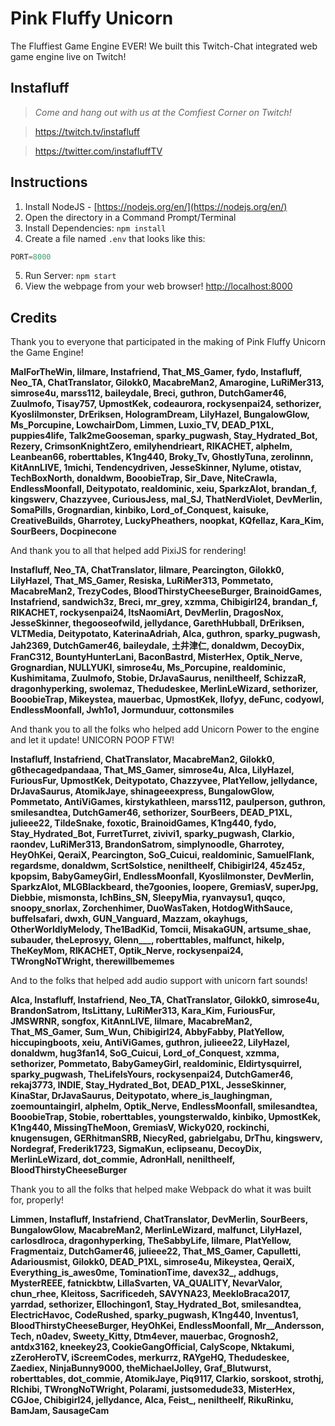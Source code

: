 # Pink Fluffy Unicorn
The Fluffiest Game Engine EVER!
We built this Twitch-Chat integrated web game engine live on Twitch!

## Instafluff ##
> *Come and hang out with us at the Comfiest Corner on Twitch!*

> https://twitch.tv/instafluff

> https://twitter.com/instafluffTV


## Instructions ##

1. Install NodeJS - [https://nodejs.org/en/](https://nodejs.org/en/)
2. Open the directory in a Command Prompt/Terminal
3. Install Dependencies: `npm install`
4. Create a file named `.env` that looks like this:
```javascript
PORT=8000
```
5. Run Server: `npm start`
6. View the webpage from your web browser! [http://localhost:8000](http://localhost:8000)

## Credits ##
Thank you to everyone that participated in the making of Pink Fluffy Unicorn the Game Engine!

**MalForTheWin, lilmare, Instafriend, That_MS_Gamer, fydo, Instafluff, Neo_TA, ChatTranslator, Gilokk0, MacabreMan2, Amarogine, LuRiMer313, simrose4u, marss112, baileydale, Breci, guthron, DutchGamer46, Zuulmofo, Tisay757, UpmostKek, codeaurora, rockysenpai24, sethorizer, Kyoslilmonster, DrEriksen, HologramDream, LilyHazel, BungalowGlow, Ms_Porcupine, LowchairDom, Limmen, Luxio_TV, DEAD_P1XL, puppies4life, Talk2meGooseman, sparky_pugwash, Stay_Hydrated_Bot, Rezery, CrimsonKnightZero, emilyhendrieart, RIKACHET, alphelm, Leanbean66, roberttables, K1ng440, Broky_Tv, GhostlyTuna, zerolinnn, KitAnnLIVE, 1michi, Tendencydriven, JesseSkinner, Nylume, otistav, TechBoxNorth, donaldwm, BooobieTrap, Sir_Dave, NiteCrawla, EndlessMoonfall, Deitypotato, realdominic, xeiu, SparkzAlot, brandan_f, kingswerv, Chazzyvee, CuriousJess, mal_SJ, ThatNerdViolet, DevMerlin, SomaPills, Grognardian, kinbiko, Lord_of_Conquest, kaisuke, CreativeBuilds, Gharrotey, LuckyPheathers, noopkat, KQfellaz, Kara_Kim, SourBeers, Docpinecone**

And thank you to all that helped add PixiJS for rendering!

**Instafluff, Neo_TA, ChatTranslator, lilmare, Pearcington, Gilokk0, LilyHazel, That_MS_Gamer, Resiska, LuRiMer313, Pommetato, MacabreMan2, TrezyCodes, BloodThirstyCheeseBurger, BrainoidGames, Instafriend, sandwich3z, Breci, mr_grey, xzmma, Chibigirl24, brandan_f, RIKACHET, rockysenpai24, ItsNaomiArt, DevMerlin, DragosNox, JesseSkinner, thegooseofwild, jellydance, GarethHubball, DrEriksen, VLTMedia, Deitypotato, KaterinaAdriah, Alca, guthron, sparky_pugwash, Jah2369, DutchGamer46, baileydale, 土井津仁, donaldwm, DecoyDix, FranC312, BountyHunterLani, BaconBastrd, MisterHex, Optik_Nerve, Grognardian, NULLYUKI, simrose4u, Ms_Porcupine, realdominic, Kushimitama, Zuulmofo, Stobie, DrJavaSaurus, neniltheelf, SchizzaR, dragonhyperking, swolemaz, Thedudeskee, MerlinLeWizard, sethorizer, BooobieTrap, Mikeystea, mauerbac, UpmostKek, llofyy, deFunc, codyowl, EndlessMoonfall, Jwh1o1, Jormunduur, cottonsmiles**

And thank you to all the folks who helped add Unicorn Power to the engine and let it update! UNICORN POOP FTW!

**Instafluff, Instafriend, ChatTranslator, MacabreMan2, Gilokk0, g6thecagedpandaaa, That_MS_Gamer, simrose4u, Alca, LilyHazel, FuriousFur, UpmostKek, Deitypotato, Chazzyvee, PlatYellow, jellydance, DrJavaSaurus, AtomikJaye, shinageeexpress, BungalowGlow, Pommetato, AntiViGames, kirstykathleen, marss112, paulperson, guthron, smilesandtea, DutchGamer46, sethorizer, SourBeers, DEAD_P1XL, julieee22, TildeSnake, foxotic, BrainoidGames, K1ng440, fydo, Stay_Hydrated_Bot, FurretTurret, zivivi1, sparky_pugwash, Clarkio, raondev, LuRiMer313, BrandonSatrom, simplynoodle, Gharrotey, HeyOhKei, QeraiX, Pearcington, SoG_Cuicui, realdominic, SamuelFlank, regardsme, donaldwm, ScrtSolstice, neniltheelf, Chibigirl24, 45z45z, kpopsim, BabyGameyGirl, EndlessMoonfall, Kyoslilmonster, DevMerlin, SparkzAlot, MLGBlackbeard, the7goonies, loopere, GremiasV, superJpg, Diebbie, mismonsta, IchBins_SN, SleepyMia, ryanvaysu1, quqco, snoopy_snorlax, Zorchenhimer, DuoWasTaken, HotdogWithSauce, buffelsafari, dwxh, GUN_Vanguard, Mazzam, okayhugs, OtherWorldlyMelody, The1BadKid, Tomcii, MisakaGUN, artsume_shae, subauder, theLeprosyy, Glenn___, roberttables, malfunct, hikelp, TheKeyMom, RIKACHET, Optik_Nerve, rockysenpai24, TWrongNoTWright, therewillbememes**

And to the folks that helped add audio support with unicorn fart sounds!

**Alca, Instafluff, Instafriend, Neo_TA, ChatTranslator, Gilokk0, simrose4u, BrandonSatrom, ItsLittany, LuRiMer313, Kara_Kim, FuriousFur, JMSWRNR, songfox, KitAnnLIVE, lilmare, MacabreMan2, That_MS_Gamer, Sum_Wun, Chibigirl24, AbbyFabby, PlatYellow, hiccupingboots, xeiu, AntiViGames, guthron, julieee22, LilyHazel, donaldwm, hug3fan14, SoG_Cuicui, Lord_of_Conquest, xzmma, sethorizer, Pommetato, BabyGameyGirl, realdominic, Eldirtysquirrel, sparky_pugwash, TheLifeIsYours, rockysenpai24, DutchGamer46, rekaj3773, INDIE, Stay_Hydrated_Bot, DEAD_P1XL, JesseSkinner, KinaStar, DrJavaSaurus, Deitypotato, where_is_laughingman, zoemountaingirl, alphelm, Optik_Nerve, EndlessMoonfall, smilesandtea, BooobieTrap, Stobie, roberttables, youngsterwaldo, kinbiko, UpmostKek, K1ng440, MissingTheMoon, GremiasV, Wicky020, rockinchi, knugensugen, GERhitmanSRB, NiecyRed, gabrielgabu, DrThu, kingswerv, Nordegraf, Frederik1723, SigmaKun, eclipseanu, DecoyDix, MerlinLeWizard, dot_commie, AdronHall, neniltheelf, BloodThirstyCheeseBurger**

Thank you to all the folks that helped make Webpack do what it was built for, properly!

**Limmen, Instafluff, Instafriend, ChatTranslator, DevMerlin, SourBeers, BungalowGlow, MacabreMan2, MerlinLeWizard, malfunct, LilyHazel, carlosdlroca, dragonhyperking, TheSabbyLife, lilmare, PlatYellow, Fragmentaiz, DutchGamer46, julieee22, That_MS_Gamer, Capulletti, Adariousmist, Gilokk0, DEAD_P1XL, simrose4u, Mikeystea, QeraiX, Everything_is_awes0me, TominationTime, davex32_, addhugs, MysterREEE, fatnickbtw, LillaSvarten, VA_QUALITY, NevarValor, chun_rhee, Kleitoss, Sacrificedeh, SAVYNA23, MeekloBraca2017, yarrdad, sethorizer, Ellochingon1, Stay_Hydrated_Bot, smilesandtea, ElectricHavoc, CodeRushed, sparky_pugwash, K1ng440, Inventus1, BloodThirstyCheeseBurger, HeyOhKei, EndlessMoonfall, Mr__Andersson, Tech, n0adev, Sweety_Kitty, Dtm4ever, mauerbac, Grognosh2, antdx3162, kneekey23, CookieGangOfficial, CalyScope, Nktakumi, zZeroHeroTV, iScreemCodes, merkurrz, RAYgeHQ, Thedudeskee, Zaediex, NinjaBunny9000, theMichaelJolley, Graf_Blutwurst, roberttables, dot_commie, AtomikJaye, Piq9117, Clarkio, sorskoot, strothj, Rlchibi, TWrongNoTWright, Polarami, justsomedude33, MisterHex, CGJoe, Chibigirl24, jellydance, Alca, Feist_, neniltheelf, RikuRinku, BamJam, SausageCam**

